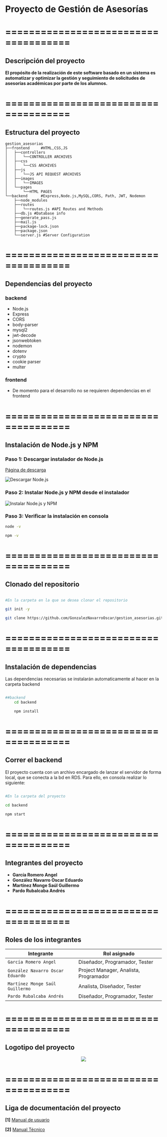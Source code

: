 # Proyecto de Gestión de Asesorías

# =====================================

## Descripción del proyecto

**El propósito de la realización de este software basado en un sistema es automatizar y optimizar la gestión y seguimiento de solicitudes de asesorías académicas por parte de los alumnos.**

# =====================================

## Estructura del proyecto

    gestion_asesorias
    ├──frontend     #HTML,CSS,JS
    │   ├──controllers
    │   │   └──CONTROLLER ARCHIVES
    │   ├──css
    │   │   └──CSS ARCHIVES
    │   ├──js
    │   │   └──JS API REQUEST ARCHIVES
    │   ├──images
    │   │   └──IMAGES
    │   └──pages
    │       └──HTML PAGES
    └──backend      #Express,Node.js,MySQL,CORS, Path, JWT, Nodemon
        ├──node_modules
        ├──routes
        │   └──routes.js #API Routes and Methods
        ├──db.js #Database info
        ├──generate_pass.js
        ├──mail.js
        ├──package-lock.json
        ├──package.json
        └──server.js #Server Configuration

# =====================================

## Dependencias del proyecto

### backend

- Node.js
- Express
- CORS
- body-parser
- mysql2
- jwt-decode
- jsonwebtoken
- nodemon
- dotenv
- crypto
- cookie parser
- multer

### frontend

- De momento para el desarrollo no se requieren dependencias en el frontend

# =====================================

## Instalación de Node.js y NPM

### Paso 1: Descargar instalador de Node.js

[Página de descarga](https://nodejs.org/en/download/)

![Descargar Node.js](https://phoenixnap.com/kb/wp-content/uploads/2023/12/nodejs-windows-installer-download-page.jpg)

### Paso 2: Instalar Node.js y NPM desde el instalador

![Instalar Node.js y NPM](https://phoenixnap.com/kb/wp-content/uploads/2023/12/nodejs-setup-wizard-welcome-screen.jpg)

### Paso 3: Verificar la instalación en consola

```bash
node -v

npm -v
```

# =====================================

## Clonado del repositorio

```bash

#En la carpeta en la que se desea clonar el repositorio

git init -y

git clone https://github.com/GonzalezNavarroOscar/gestion_asesorias.git


```

# =====================================

## Instalación de dependencias

Las dependencias necesarias se instalarán automaticamente al hacer en la carpeta backend

```bash

##backend
    cd backend

    npm install

```

# =====================================

## Correr el backend

El proyecto cuenta con un archivo encargado de lanzar el servidor de forma local, que se conecta a la bd en RDS. Para ello, en consola realizar lo siguiente:

```bash

#En la carpeta del proyecto

cd backend

npm start

```

# =====================================

## Integrantes del proyecto

- **García Romero Angel**
- **González Navarro Oscar Eduardo**
- **Martínez Monge Saúl Guillermo**
- **Pardo Rubalcaba Andrés**

# =====================================

## Roles de los integrantes

| Integrante  | Rol asignado |
| ------------- | ------------- |
| `García Romero Angel`  | Diseñador, Programador, Tester  |
| `González Navarro Oscar Eduardo`  | Project Manager, Analista, Programador  |
| `Martínez Monge Saúl Guillermo`  | Analista, Diseñador, Tester  |
| `Pardo Rubalcaba Andrés`  | Diseñador, Programador, Tester  |

# =====================================

## Logotipo del proyecto

<p align="center">
  <img src="frontend\images\LOGO.png"/>
</p>

# =====================================

## Liga de documentación del proyecto

**[1]** [Manual de usuario](docs/Manual%20de%20usuario%20AsesoraTec.pdf)

**[2]** [Manual Técnico](docs/Manual%20Tecnico%20%20AsesoraTec.pdf)